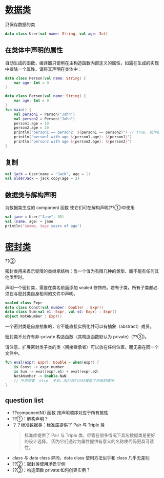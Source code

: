 # [数据类](https://book.kotlincn.net/text/data-classes.html)

只保存数据的类

```kotlin
data class User(val name: String, val age: Int)
```

## 在类体中声明的属性

自动生成的函数，编译器只使用在主构造函数内部定义的属性，如需在生成的实现中排除一个属性，请将其声明在类体中：

```kotlin
data class Person(val name: String) {
    var age: Int = 0
}

```

```kotlin
data class Person(val name: String) {
    var age: Int = 0
}
fun main() {
    val person1 = Person("John")
    val person2 = Person("John")
    person1.age = 10
    person2.age = 20
    println("person1 == person2: ${person1 == person2}") // true, 视作相等
    println("person1 with age ${person1.age}: ${person1}")
    println("person2 with age ${person2.age}: ${person2}")
}
```

## 复制

```kotlin
val jack = User(name = "Jack", age = 1)
val olderJack = jack.copy(age = 2)
```

## 数据类与解构声明

为数据类生成的 component 函数 使它们可在解构声明(??①)中使用

```kotlin
val jane = User("Jane", 35)
val (name, age) = jane
println("$name, $age years of age")
```

# [密封类](https://www.kotlincn.net/docs/reference/sealed-classes.html)

??②

密封类用来表示受限的类继承结构：当一个值为有限几种的类型、而不能有任何其他类型时。

声明一个密封类，需要在类名前面添加 sealed 修饰符。若有子类，所有子类都必须在与密封类自身相同的文件中声明。

```kotlin
sealed class Expr
data class Const(val number: Double) : Expr()
data class Sum(val e1: Expr, val e2: Expr) : Expr()
object NotANumber : Expr()
```

一个密封类是自身抽象的，它不能直接实例化并可以有抽象（abstract）成员。

密封类不允许有非-private 构造函数（其构造函数默认为 private）(??③)。

请注意，扩展密封类子类的类（间接继承者）可以放在任何位置，而无需在同一个文件中。

```kotlin
fun eval(expr: Expr): Double = when(expr) {
    is Const -> expr.number
    is Sum -> eval(expr.e1) + eval(expr.e2)
    NotANumber -> Double.NaN
    // 不再需要 `else` 子句，因为我们已经覆盖了所有的情况
}
```

## question list

- ??componentN() 函数 按声明顺序对应于所有属性
- ??①：解构声明？
- ？？标准数据类：标准库提供了 Pair 与 Triple 类
  > 标准库提供了 Pair 与 Triple 类。尽管在很多情况下具名数据类是更好的设计选择， 因为它们通过为属性提供有意义的名称使代码更具可读性。
- class 与 data class 异同，data class 使用方法似乎和 class 几乎无差别
- ??②：密封类使用场景举例
- ??③：构造函数 private:如何创建实例？